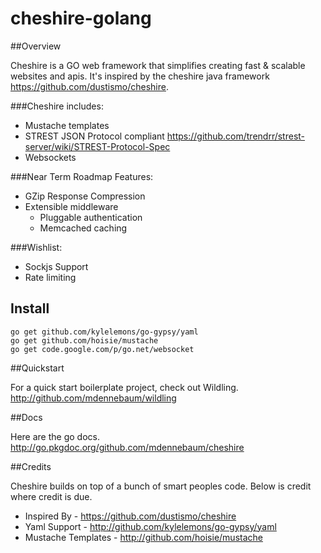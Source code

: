 cheshire-golang
===============

##Overview

Cheshire is a GO web framework that simplifies creating fast & scalable websites and apis. 
It's inspired by the cheshire java framework https://github.com/dustismo/cheshire. 

###Cheshire includes:

* Mustache templates
* STREST JSON Protocol compliant https://github.com/trendrr/strest-server/wiki/STREST-Protocol-Spec
* Websockets

###Near Term Roadmap Features:
* GZip Response Compression
* Extensible middleware
  * Pluggable authentication
  * Memcached caching

###Wishlist:
* Sockjs Support
* Rate limiting

## Install

```
go get github.com/kylelemons/go-gypsy/yaml
go get github.com/hoisie/mustache
go get code.google.com/p/go.net/websocket
```

##Quickstart

For a quick start boilerplate project, check out Wildling. http://github.com/mdennebaum/wildling

##Docs

Here are the go docs. http://go.pkgdoc.org/github.com/mdennebaum/cheshire

##Credits

Cheshire builds on top of a bunch of smart peoples code. Below is credit where credit is due. 

* Inspired By - https://github.com/dustismo/cheshire
* Yaml  Support - http://github.com/kylelemons/go-gypsy/yaml
* Mustache Templates - http://github.com/hoisie/mustache
